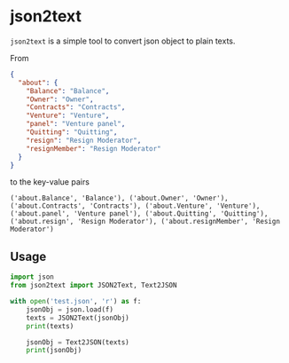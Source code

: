 # json2text

`json2text` is a simple tool to convert json object to plain texts.

From 
```json
{
  "about": {
    "Balance": "Balance",
    "Owner": "Owner",
    "Contracts": "Contracts",
    "Venture": "Venture",
    "panel": "Venture panel",
    "Quitting": "Quitting",
    "resign": "Resign Moderator",
    "resignMember": "Resign Moderator"
  }
}
```

to the key-value pairs
```
('about.Balance', 'Balance'), ('about.Owner', 'Owner'), ('about.Contracts', 'Contracts'), ('about.Venture', 'Venture'), ('about.panel', 'Venture panel'), ('about.Quitting', 'Quitting'), ('about.resign', 'Resign Moderator'), ('about.resignMember', 'Resign Moderator')
```

## Usage

```python
import json
from json2text import JSON2Text, Text2JSON

with open('test.json', 'r') as f:
    jsonObj = json.load(f)
    texts = JSON2Text(jsonObj)
    print(texts)

    jsonObj = Text2JSON(texts)
    print(jsonObj)
```